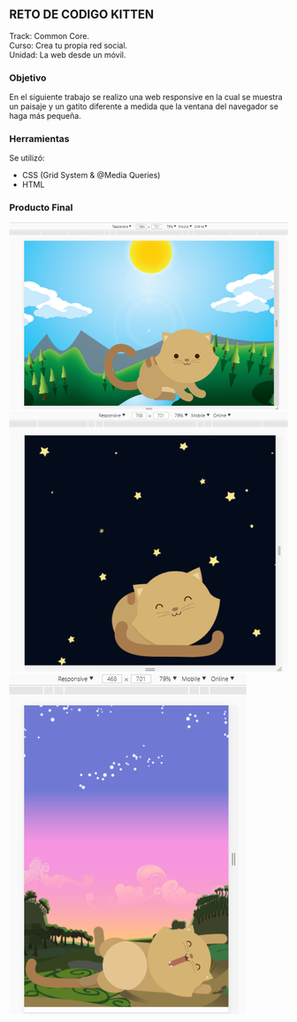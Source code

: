 ## RETO DE CODIGO KITTEN  

Track: Common Core.  
Curso: Crea tu propia red social.  
Unidad: La web desde un móvil.

### Objetivo

En el siguiente trabajo se realizo una web responsive en la cual se muestra un paisaje y un gatito diferente a medida que la ventana del navegador se haga más pequeña.  

### Herramientas  
Se utilizó:

- CSS (Grid System & @Media Queries)
- HTML

### Producto Final
![Responsive-Desktop](assets/images/ImagenUno.png)
![Responsive-Desktop](assets/images/imagenDos.png)
![Responsive-Desktop](assets/images/imagenTres.png)
